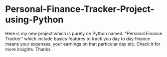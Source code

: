 # Personal-Finance-Tracker-Project-using-Python
Here is my new project which is purely on Python named: "Personal Finance Tracker" which include basics features to track you day to day finance means your expenses, your earnings on that particular day etc. Check it for more insights. Thanks.
